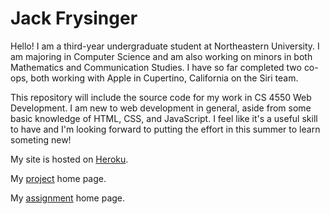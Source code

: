 # Jack Frysinger

Hello! I am a third-year undergraduate student at Northeastern University. I am majoring in Computer Science and am also working on minors in both Mathematics and Communication Studies. I have so far completed two co-ops, both working with Apple in Cupertino, California on the Siri team.

This repository will include the source code for my work in CS 4550 Web Development. I am new to web development in general, aside from some basic knowledge of HTML, CSS, and JavaScript. I feel like it's a useful skill to have and I'm looking forward to putting the effort in this summer to learn someting new!

My site is hosted on [Heroku](http://webdev.jackfrysinger.com).

My [project](http://webdev.jackfrysinger.com/project) home page.

My [assignment](http://webdev.jackfrysinger.com/assignment) home page.
